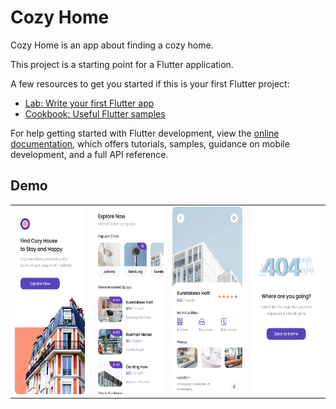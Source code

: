 
# Cozy Home

Cozy Home is an app about finding a cozy home. 

This project is a starting point for a Flutter application.

A few resources to get you started if this is your first Flutter project:

- [Lab: Write your first Flutter app](https://docs.flutter.dev/get-started/codelab)
- [Cookbook: Useful Flutter samples](https://docs.flutter.dev/cookbook)

For help getting started with Flutter development, view the
[online documentation](https://docs.flutter.dev/), which offers tutorials,
samples, guidance on mobile development, and a full API reference.

## Demo
<table>
<tr>
<td>
<img src="https://github.com/dedikahfi/cozy_home/blob/main/assets/demo/Splash.png" width="150px" height="300px">
</td>
<td>
<img src="https://github.com/dedikahfi/cozy_home/blob/main/assets/demo/Home.png" width="150px" height="300px">
</td>
<td>
<img src="https://github.com/dedikahfi/cozy_home/blob/main/assets/demo/Details.png" width="150px" height="300px">
</td>
<td>
<img src="https://github.com/dedikahfi/cozy_home/blob/main/assets/demo/404.png" width="150px" height="300px">
</td>
</tr>
</table>

